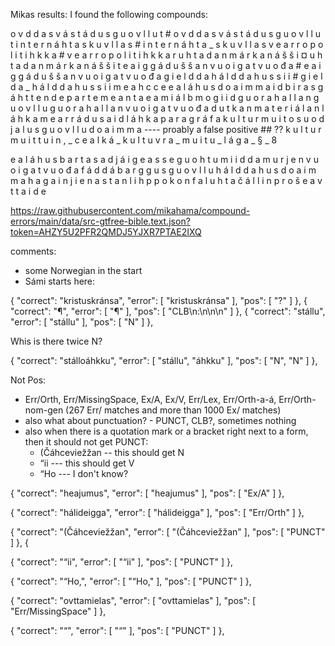Mikas results:
I found the following compounds:

o v d d a s v á s t á d u s g u o v l l u t # o v d d a s v á s t á d u s g u o v l l u t 
i n t e r n á h t a s k u v l l a s # i n t e r n á h t a _ s k u v l l a s
v e a r r o p o l i t i h k k a #  v e a r r o p o l i t i h k k a
r u h t a d a n m á r k a n á š š i  ¤  u h t a d a n m á r k a n á š š i t
e a i g g á d u š š a n v u o i g a t v u o đ a # e a i g g á d u š š a n v u o i g a t v u o đ a
g i e l d d a h á l d d a h u s s i i # g i e l d a _ h á l d d a h u s s i i 
m e a h c c e e a l á h u s d o a i m m a i d
b i r a s g á h t t e n d e p a r t e m e a n t a
e a m i á l b m o g i i d
g u o r a h a l l a n g u o v l l u 
g u o r a h a l l a n v u o i g a t v u o đ a
d u t k a n m a t e r i á l a n
l á h k a m e a r r á d u s a i d
l á h k a p a r a g r á f a
k u l t u r m u i t o s u o d j a l u s g u o v l l u d o a i m m a ---- proably a false positive ## ?? k u l t u r m u i t t u i n , _ c e a l k á _ k u l t u v r a _ m u i t u _ l á g a _ § _ 8

e a l á h u s b a r t a s a d j á i 
g e a s s e g u o h t u m i i d d a
m u r j e n v u o i g a t v u o đ a
f á d d á b a r g g u s
g u o v l l u h á l d d a h u s d o a i m m a h a g a i n
j i e n a s t a n l i h p p o k o n f a l u h t a
č á l l i n p r o š e a v t t a i d e

https://raw.githubusercontent.com/mikahama/compound-errors/main/data/src-gtfree-bible.text.json?token=AHZY5U2PFR2QMDJ5YJXR7PTAE2IXQ

comments:
* some Norwegian in the start
* Sámi starts here:

{
        "correct": "kristuskránsa",
        "error": [
            "kristuskránsa"
        ],
        "pos": [
            "?"
        ]
    },
    {
        "correct": "¶",
        "error": [
            "¶"
        ],
        "pos": [
            "CLB\n:\\n\n\n"
        ]
    },
    {
        "correct": "stállu",
        "error": [
            "stállu"
        ],
        "pos": [
            "N"
        ]
    },

Whis is there twice N?

{
        "correct": "stálloáhkku",
        "error": [
            "stállu",
            "áhkku"
        ],
        "pos": [
            "N",
            "N"
        ]
    },

    

    
Not Pos: 
* Err/Orth, Err/MissingSpace, Ex/A, Ex/V, Err/Lex, Err/Orth-a-á, Err/Orth-nom-gen (267 Err/ matches and more than 1000 Ex/ matches)
* also what about punctuation? - PUNCT, CLB?, sometimes nothing
* also when there is a quotation mark or a bracket right next to a form, then it should not get PUNCT:
    - (Čáhceviežžan -- this should get N
    - “ii --- this should get V
    - “Ho --- I don't know?

{
        "correct": "heajumus",
        "error": [
            "heajumus"
        ],
        "pos": [
            "Ex/A"
        ]
    },

{
        "correct": "hálideigga",
        "error": [
            "hálideigga"
        ],
        "pos": [
            "Err/Orth"
        ]
    },

{
        "correct": "(Čáhceviežžan",
        "error": [
            "(Čáhceviežžan"
        ],
        "pos": [
            "PUNCT"
        ]
    },
    {

{
        "correct": "“ii",
        "error": [
            "“ii"
        ],
        "pos": [
            "PUNCT"
        ]
    },

    
{
        "correct": "“Ho,",
        "error": [
            "“Ho,"
        ],
        "pos": [
            "PUNCT"
        ]
    },

    

    
{
        "correct": "ovttamielas",
        "error": [
            "ovttamielas"
        ],
        "pos": [
            "Err/MissingSpace"
        ]
    },

    
{
        "correct": "“",
        "error": [
            "“"
        ],
        "pos": [
            "PUNCT"
        ]
    },
